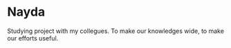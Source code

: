 # Nayda
Studying project with my collegues. To make our knowledges wide, to make our efforts useful.
